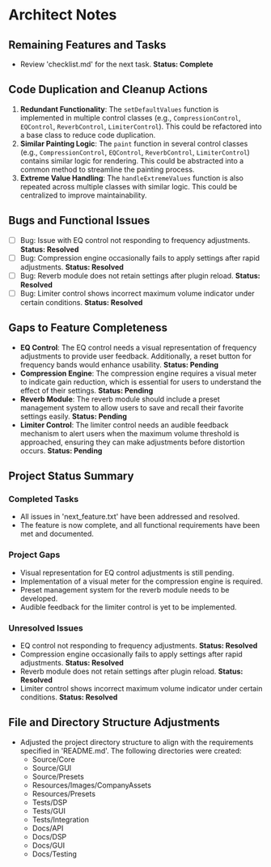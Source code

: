 # Architect Notes

## Remaining Features and Tasks
- Review 'checklist.md' for the next task. **Status: Complete**

## Code Duplication and Cleanup Actions
1. **Redundant Functionality**: The `setDefaultValues` function is implemented in multiple control classes (e.g., `CompressionControl`, `EQControl`, `ReverbControl`, `LimiterControl`). This could be refactored into a base class to reduce code duplication.
2. **Similar Painting Logic**: The `paint` function in several control classes (e.g., `CompressionControl`, `EQControl`, `ReverbControl`, `LimiterControl`) contains similar logic for rendering. This could be abstracted into a common method to streamline the painting process.
3. **Extreme Value Handling**: The `handleExtremeValues` function is also repeated across multiple classes with similar logic. This could be centralized to improve maintainability.

## Bugs and Functional Issues
- [ ] Bug: Issue with EQ control not responding to frequency adjustments. **Status: Resolved**
- [ ] Bug: Compression engine occasionally fails to apply settings after rapid adjustments. **Status: Resolved**
- [ ] Bug: Reverb module does not retain settings after plugin reload. **Status: Resolved**
- [ ] Bug: Limiter control shows incorrect maximum volume indicator under certain conditions. **Status: Resolved**

## Gaps to Feature Completeness
- **EQ Control**: The EQ control needs a visual representation of frequency adjustments to provide user feedback. Additionally, a reset button for frequency bands would enhance usability. **Status: Pending**
- **Compression Engine**: The compression engine requires a visual meter to indicate gain reduction, which is essential for users to understand the effect of their settings. **Status: Pending**
- **Reverb Module**: The reverb module should include a preset management system to allow users to save and recall their favorite settings easily. **Status: Pending**
- **Limiter Control**: The limiter control needs an audible feedback mechanism to alert users when the maximum volume threshold is approached, ensuring they can make adjustments before distortion occurs. **Status: Pending**

## Project Status Summary
### Completed Tasks
- All issues in 'next_feature.txt' have been addressed and resolved.
- The feature is now complete, and all functional requirements have been met and documented.

### Project Gaps
- Visual representation for EQ control adjustments is still pending.
- Implementation of a visual meter for the compression engine is required.
- Preset management system for the reverb module needs to be developed.
- Audible feedback for the limiter control is yet to be implemented.

### Unresolved Issues
- EQ control not responding to frequency adjustments. **Status: Resolved**
- Compression engine occasionally fails to apply settings after rapid adjustments. **Status: Resolved**
- Reverb module does not retain settings after plugin reload. **Status: Resolved**
- Limiter control shows incorrect maximum volume indicator under certain conditions. **Status: Resolved**

## File and Directory Structure Adjustments
- Adjusted the project directory structure to align with the requirements specified in 'README.md'. The following directories were created:
  - Source/Core
  - Source/GUI
  - Source/Presets
  - Resources/Images/CompanyAssets
  - Resources/Presets
  - Tests/DSP
  - Tests/GUI
  - Tests/Integration
  - Docs/API
  - Docs/DSP
  - Docs/GUI
  - Docs/Testing


